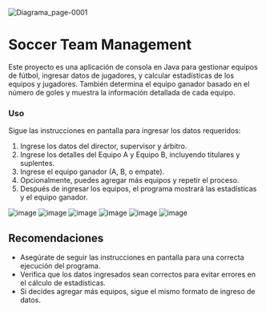 ![Diagrama_page-0001](https://github.com/user-attachments/assets/040b1763-d32d-40d8-badb-7538396eda38)
# Soccer Team Management

Este proyecto es una aplicación de consola en Java para gestionar equipos de fútbol, ingresar datos de jugadores, y calcular estadísticas de los equipos y jugadores. También determina el equipo ganador basado en el número de goles y muestra la información detallada de cada equipo.
### Uso

Sigue las instrucciones en pantalla para ingresar los datos requeridos:

1. Ingrese los datos del director, supervisor y árbitro.
2. Ingrese los detalles del Equipo A y Equipo B, incluyendo titulares y suplentes.
3. Ingrese el equipo ganador (A, B, o empate).
4. Opcionalmente, puedes agregar más equipos y repetir el proceso.
5. Después de ingresar los equipos, el programa mostrará las estadísticas y el equipo ganador.

![image](https://github.com/user-attachments/assets/90d2a399-9c80-49e6-abcc-d46f42df9d90)
![image](https://github.com/user-attachments/assets/b68fd9b2-815e-4756-832b-038cd4a0c30f)
![image](https://github.com/user-attachments/assets/9763115f-ce59-465a-8ee8-f5c8ae6144d7)
![image](https://github.com/user-attachments/assets/20bb4f9e-bf4a-46f8-9cf8-ef34b07b9d43)
![image](https://github.com/user-attachments/assets/24d65612-514c-4140-9d7c-cab41de327c7)
![image](https://github.com/user-attachments/assets/8850cf6a-2642-4c37-8847-c29b48b893a2)

## Recomendaciones

- Asegúrate de seguir las instrucciones en pantalla para una correcta ejecución del programa.
- Verifica que los datos ingresados sean correctos para evitar errores en el cálculo de estadísticas.
- Si decides agregar más equipos, sigue el mismo formato de ingreso de datos.
